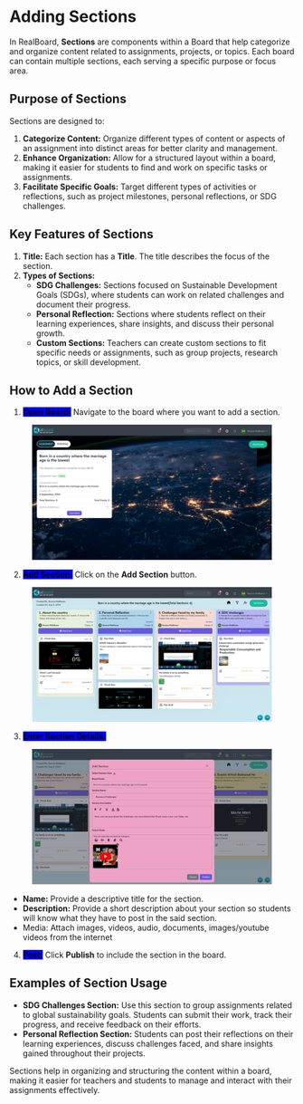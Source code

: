 # Adding Sections

In RealBoard, **Sections** are components within a Board that help categorize and organize content related to assignments, projects, or topics. Each board can contain multiple sections, each serving a specific purpose or focus area.

## Purpose of Sections

Sections are designed to:

1. **Categorize Content:** Organize different types of content or aspects of an assignment into distinct areas for better clarity and management.
2. **Enhance Organization:** Allow for a structured layout within a board, making it easier for students to find and work on specific tasks or assignments.
3. **Facilitate Specific Goals:** Target different types of activities or reflections, such as project milestones, personal reflections, or SDG challenges.

## Key Features of Sections

1. **Title:** Each section has a **Title**. The title describes the focus of the section.
2. **Types of Sections:**
   * **SDG Challenges:** Sections focused on Sustainable Development Goals (SDGs), where students can work on related challenges and document their progress.
   * **Personal Reflection:** Sections where students reflect on their learning experiences, share insights, and discuss their personal growth.
   * **Custom Sections:** Teachers can create custom sections to fit specific needs or assignments, such as group projects, research topics, or skill development.

## How to Add a Section

1. <mark style="background-color:blue;">**Open Board:**</mark> Navigate to the board where you want to add a section.

<figure><img src="../.gitbook/assets/Screenshot 2024-09-03 145807.png" alt=""><figcaption></figcaption></figure>

2. <mark style="background-color:blue;">**Add Section:**</mark> Click on the **Add Section** button.

<figure><img src="../.gitbook/assets/Screenshot 2024-09-03 151820 (1).png" alt=""><figcaption></figcaption></figure>

3. <mark style="background-color:blue;">**Enter Section Details:**</mark>

<figure><img src="../.gitbook/assets/Screenshot 2024-09-03 155325.png" alt=""><figcaption></figcaption></figure>

* **Name:** Provide a descriptive title for the section.
* **Description:** Provide a short description about your section so students will know what they have to post in the said section.
* Media: Attach images, videos, audio, documents, images/youtube videos from the internet

4. <mark style="background-color:blue;">**Post:**</mark> Click **Publish** to include the section in the board.



## Examples of Section Usage

* **SDG Challenges Section:** Use this section to group assignments related to global sustainability goals. Students can submit their work, track their progress, and receive feedback on their efforts.
* **Personal Reflection Section:** Students can post their reflections on their learning experiences, discuss challenges faced, and share insights gained throughout their projects.



Sections help in organizing and structuring the content within a board, making it easier for teachers and students to manage and interact with their assignments effectively.
